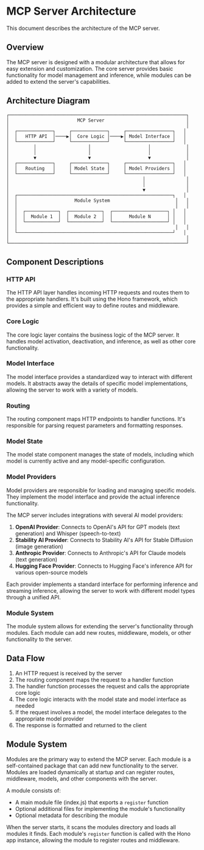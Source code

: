 # MCP Server Architecture

This document describes the architecture of the MCP server.

## Overview

The MCP server is designed with a modular architecture that allows for easy extension and customization. The core server provides basic functionality for model management and inference, while modules can be added to extend the server's capabilities.

## Architecture Diagram

```
┌─────────────────────────────────────────────────────────────────┐
│                         MCP Server                              │
│                                                                 │
│  ┌─────────────┐     ┌─────────────┐     ┌─────────────────┐   │
│  │   HTTP API  │────▶│  Core Logic │────▶│ Model Interface │   │
│  └─────────────┘     └─────────────┘     └─────────────────┘   │
│         │                   │                     │             │
│         │                   │                     │             │
│         ▼                   ▼                     ▼             │
│  ┌─────────────┐     ┌─────────────┐     ┌─────────────────┐   │
│  │   Routing   │     │ Model State │     │ Model Providers │   │
│  └─────────────┘     └─────────────┘     └─────────────────┘   │
│                                                 │               │
│                                                 │               │
│                                                 ▼               │
│  ┌─────────────────────────────────────────────────────────┐   │
│  │                     Module System                        │   │
│  │                                                          │   │
│  │  ┌────────────┐  ┌────────────┐  ┌────────────────────┐ │   │
│  │  │  Module 1  │  │  Module 2  │  │      Module N      │ │   │
│  │  └────────────┘  └────────────┘  └────────────────────┘ │   │
│  │                                                          │   │
│  └─────────────────────────────────────────────────────────┘   │
│                                                                 │
└─────────────────────────────────────────────────────────────────┘
```

## Component Descriptions

### HTTP API

The HTTP API layer handles incoming HTTP requests and routes them to the appropriate handlers. It's built using the Hono framework, which provides a simple and efficient way to define routes and middleware.

### Core Logic

The core logic layer contains the business logic of the MCP server. It handles model activation, deactivation, and inference, as well as other core functionality.

### Model Interface

The model interface provides a standardized way to interact with different models. It abstracts away the details of specific model implementations, allowing the server to work with a variety of models.

### Routing

The routing component maps HTTP endpoints to handler functions. It's responsible for parsing request parameters and formatting responses.

### Model State

The model state component manages the state of models, including which model is currently active and any model-specific configuration.

### Model Providers

Model providers are responsible for loading and managing specific models. They implement the model interface and provide the actual inference functionality.

The MCP server includes integrations with several AI model providers:

1. **OpenAI Provider**: Connects to OpenAI's API for GPT models (text generation) and Whisper (speech-to-text)
2. **Stability AI Provider**: Connects to Stability AI's API for Stable Diffusion (image generation)
3. **Anthropic Provider**: Connects to Anthropic's API for Claude models (text generation)
4. **Hugging Face Provider**: Connects to Hugging Face's inference API for various open-source models

Each provider implements a standard interface for performing inference and streaming inference, allowing the server to work with different model types through a unified API.

### Module System

The module system allows for extending the server's functionality through modules. Each module can add new routes, middleware, models, or other functionality to the server.

## Data Flow

1. An HTTP request is received by the server
2. The routing component maps the request to a handler function
3. The handler function processes the request and calls the appropriate core logic
4. The core logic interacts with the model state and model interface as needed
5. If the request involves a model, the model interface delegates to the appropriate model provider
6. The response is formatted and returned to the client

## Module System

Modules are the primary way to extend the MCP server. Each module is a self-contained package that can add new functionality to the server. Modules are loaded dynamically at startup and can register routes, middleware, models, and other components with the server.

A module consists of:
- A main module file (index.js) that exports a `register` function
- Optional additional files for implementing the module's functionality
- Optional metadata for describing the module

When the server starts, it scans the modules directory and loads all modules it finds. Each module's `register` function is called with the Hono app instance, allowing the module to register routes and middleware.